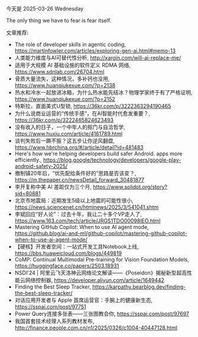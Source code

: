 今天是 2025-03-26 Wednesday

The only thing we have to fear is fear itself.

文章推荐:
- The role of developer skills in agentic coding, https://martinfowler.com/articles/exploring-gen-ai.html#memo-13
- 人类能力维度与AI可替代性分析, http://xargin.com/will-ai-replace-me/
- 适用于大规模 AI 基础设施的软件定义 RDMA 网络, https://www.sdnlab.com/26704.html
- 骨质大量流失，这种情况，多补钙也没用, https://www.huanqiukexue.com/?p=2138
- 热水和冷水一起放进冰箱，为什么热水能先结冰？物理学家终于有了严格证明, https://www.huanqiukexue.com/?p=2152
- 特斯拉，直面美式U型锁, https://36kr.com/p/3222363294190465
- 为什么说商业运营的“传统手感”，在AI智能时代愈发重要？, https://36kr.com/p/3222465824623493
- 没有收入的日子，一个中年人的抠门与自洽哲学, https://www.huxiu.com/article/4161789.html
- 谈判失败后一蹶不振？这五步让你逆风翻盘, https://www.hbrchina.org/#/article/detail?id=481483
- Here's how we're helping  developers build safer Android. apps more efficiently., https://blog.google/technology/developers/google-play-android-safety-2025/
- 撤制镇20年后，“优先配给条件好的”思路是否该变？, https://m.thepaper.cn/newsDetail_forward_30481877
- 李开复称中美 AI 差距仅为三个月, https://www.solidot.org/story?sid=80881
- 北京市地震局：近期发生5级以上地震的可能性很小, https://news.sciencenet.cn/htmlnews/2025/3/541041.shtm
- 李斌回应“好人论”：过去十年，我让二十多个VP走人了, https://www.163.com/tech/article/JRGS1TDO00098IEO.html
- Mastering GitHub Copilot: When to use AI agent mode, https://github.blog/ai-and-ml/github-copilot/mastering-github-copilot-when-to-use-ai-agent-mode/
- 【硬核】开发者空间：一站式开发工具Notebook上线, https://bbs.huaweicloud.com/blogs/449819
- CoMP: Continual Multimodal Pre-training for Vision Foundation Models, https://huggingface.co/papers/2503.18931
- NSDI&#39;24 | 阿里云飞天洛神云网络论文解读——《Poseidon》揭秘新型超高性能云网络控制器, https://developer.aliyun.com/article/1649442
- Finding the Best Sleep Tracker, https://karpathy.bearblog.dev/finding-the-best-sleep-tracker/
- 对话应用开发者与 Apple 首席运营官：手腕上的健康新生态, https://sspai.com/post/97751
- Power Query连接多张表——三张图教会你, https://sspai.com/post/97697
- 我国首套技术经理人系列教材发布, http://finance.people.com.cn/n1/2025/0326/c1004-40447128.html
